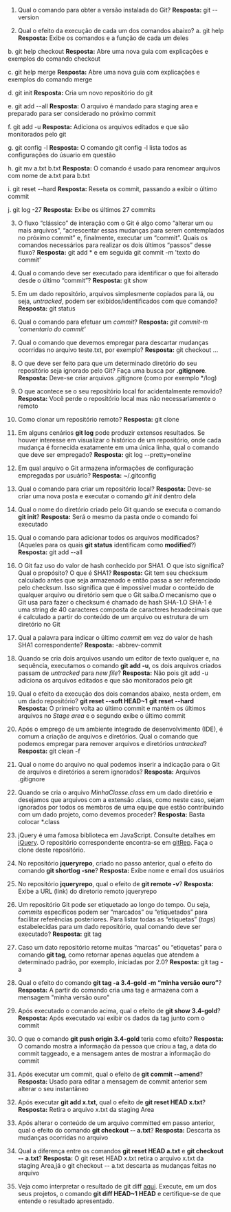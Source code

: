 1. Qual o comando para obter a versão instalada do Git?
**Resposta:** git --version


2. Qual o efeito da execução de cada um dos comandos abaixo?
  a. git help
  **Resposta:** Exibe os comandos e a função de cada um deles


  b. git help checkout
  **Resposta:** Abre uma nova guia com explicações e exemplos do comando checkout


  c. git help merge
   **Resposta:** Abre uma nova guia com explicações e exemplos do comando merge

  d. git init
  **Resposta:** Cria um novo repositório do git


  e. git add --all
  **Resposta:**  O arquivo é mandado para staging area e preparado para ser considerado  no próximo commit


  f. git add -u
  **Resposta:** Adiciona os arquivos editados e que são monitorados pelo git 


  g. git config -l
  **Resposta:** O comando git config -l lista todos as configurações do úsuario em questão


  h. git mv a.txt b.txt
  **Resposta:** O comando é usado para renomear arquivos com nome de a.txt para b.txt 


  i. git reset --hard
  **Resposta:** Reseta os commit, passando a exibir o último commit 


  j. git log -27
  **Resposta:** Exibe os últimos 27 commits


3. O fluxo “clássico” de interação com o Git é algo como “alterar um ou mais arquivos”, “acrescentar essas mudanças para serem contemplados no próximo commit” e, finalmente, executar um “commit”. Quais os comandos necessários para realizar os dois últimos “passos” desse fluxo?
**Resposta:** git add * e em seguida git commit -m 'texto do commit'


4. Qual o comando deve ser executado para identificar o que foi alterado desde o último “commit”?
**Resposta:** git show


5. Em um dado repositório, arquivos simplesmente copiados para lá, ou seja, _untracked_, podem ser exibidos/identificados com que comando?
**Resposta:** git status


6. Qual o comando para efetuar um _commit_?
**Resposta:** *git commit-m 'comentario do commit'*


7. Qual o comando que devemos empregar para descartar mudanças ocorridas no arquivo teste.txt, por exemplo?
**Resposta:** git checkout ...


8. O que deve ser feito para que um determinado diretório do seu repositório seja ignorado pelo Git? Faça uma busca por **.gitignore**.
**Resposta:** Deve-se criar arquivos .gitignore (como por exemplo */log)


9. O que acontece se o seu repositório local for acidentalmente removido?
**Resposta:** Você perde o repositório local mas não necessariamente o remoto


10. Como clonar um repositório remoto?
**Resposta:** git clone


11. Em alguns cenários **git log** pode produzir extensos resultados. Se houver interesse em visualizar o histórico de um repositório, onde cada mudança é fornecida exatamente em uma única linha, qual o comando que deve ser empregado?
**Resposta:** git log --pretty=oneline 


12. Em qual arquivo o Git armazena informações de configuração empregadas por usuário?
**Resposta:** ~/.gitconfig


13. Qual o comando para criar um repositório local?
**Resposta:** Deve-se criar uma nova posta e executar o comando *git init* dentro dela


14. Qual o nome do diretório criado pelo Git quando se executa o comando **git init**?
**Resposta:** Será o mesmo da pasta onde o comando foi executado


15. Qual o comando para adicionar todos os arquivos modificados? (Aqueles para os quais **git status** identificam como **modified**?)
**Resposta:** git add --all


16. O Git faz uso do valor de hash conhecido por SHA1. O que isto significa? Qual o propósito? O que é SHA1?
**Resposta:** Git tem seu checksum calculado antes que seja armazenado e então passa a ser referenciado pelo checksum. Isso significa que é impossível mudar o conteúdo de qualquer arquivo ou diretório sem que o Git saiba.O mecanismo que o Git usa para fazer o checksum é chamado de hash SHA-1.O SHA-1 é uma string de 40 caracteres composta de caracteres hexadecimais que é calculado a partir do conteúdo de um arquivo ou estrutura de um diretório no Git


17. Qual a palavra para indicar o último _commit_ em vez do valor de hash SHA1 correspondente?
**Resposta:** -abbrev-commit


18. Quando se cria dois arquivos usando um editor de texto qualquer e, na sequência, executamos o comando **git add -u**, os dois arquivos criados passam de _untracked_ para _new file_?
**Resposta:** Não pois git add -u adiciona os arquivos editados e que são monitorados pelo git

19. Qual o efeito da execução dos dois comandos abaixo, nesta ordem, em um dado repositório?
**git reset --soft HEAD~1**
**git reset --hard**
**Resposta:** O primeiro volta ao último commit e mantém os últimos arquivos no *Stage area* e o segundo exibe o último commit


20. Após o emprego de um ambiente integrado de desenvolvimento (IDE), é comum a criação de arquivos e diretórios. Qual o comando que podemos empregar para remover arquivos e diretórios _untracked_?
**Resposta:** git clean -f


21. Qual o nome do arquivo no qual podemos inserir a indicação para o Git de arquivos e diretórios a serem ignorados?
**Resposta:** Arquivos .gitignore


22. Quando se cria o arquivo _MinhaClasse.class_ em um dado diretório e desejamos que arquivos com a extensão .class, como neste caso, sejam ignorados por todos os membros de uma equipe que estão contribuindo com um dado projeto, como devemos proceder?
**Resposta:** Basta colocar *.class


23. jQuery é uma famosa biblioteca em JavaScript. Consulte detalhes em [jQuery](http://jquery.com). O repositório correspondente encontra-se em [gitRep](https://github.com/jquery/jquery.git). Faça o clone deste repositório.
24. No repositório **jqueryrepo**, criado no passo anterior, qual o efeito do comando
**git shortlog -sne**?
**Resposta:** Exibe nome e email dos usuários


25. No repositório **jqueryrepo**, qual o efeito de **git remote -v**?
**Resposta:** Exibe a URL (link) do diretorio remoto jqueryrepo


26. Um repositório Git pode ser etiquetado ao longo do tempo. Ou seja, _commits_ específicos podem ser “marcados” ou “etiquetados” para facilitar referências posteriores. Para listar todas as “etiquetas” (_tags_) estabelecidas para um dado repositório, qual comando deve ser executado?
**Resposta:** git tag


27. Caso um dato repositório retorne muitas “marcas” ou “etiquetas” para o comando **git tag**, como retornar apenas aquelas que atendem a determinado padrão, por exemplo, iniciadas por 2.0?
**Resposta:** git tag -a


28. Qual o efeito do comando **git tag -a 3.4-gold -m “minha versão ouro”**?
**Resposta:** A partir do comando cria uma tag e armazena com a mensagem "minha versão ouro"


29. Após executado o comando acima, qual o efeito de **git show 3.4-gold**?
**Resposta:** Após executado vai exibir os dados da tag junto com o commit


30. O que o comando **git push origin 3.4-gold** teria como efeito?
**Resposta:** O comando mostra a informação da pessoa que criou a tag, a data do commit taggeado, e a mensagem antes de mostrar a informação do commit


31. Após executar um commit, qual o efeito de **git commit --amend**?
**Resposta:** Usado para editar a mensagem de commit anterior sem alterar o seu instantâneo


32. Após executar **git add x.txt**, qual o efeito de **git reset HEAD x.txt**?
**Resposta:**  Retira o arquivo x.txt da staging Area


33. Após alterar o conteúdo de um arquivo committed em passo anterior, qual o efeito do comando **git checkout -- a.txt**?
**Resposta:** Descarta as mudanças ocorridas no arquivo


34. Qual a diferença entre os comandos **git reset HEAD a.txt** e **git checkout -- a.txt**?
**Resposta:** O git reset HEAD x.txt retira o arquivo x.txt da staging Area,já o git checkout -- a.txt descarta as mudanças feitas no arquivo


35. Veja como interpretar o resultado de git diff [aqui](https://medium.com/therobinkim/how-to-read-a-git-diff-6c87a9dc47c5). Execute, em um dos seus projetos, o comando **git diff HEAD~1 HEAD** e certifique-se de que entende o resultado apresentado.


